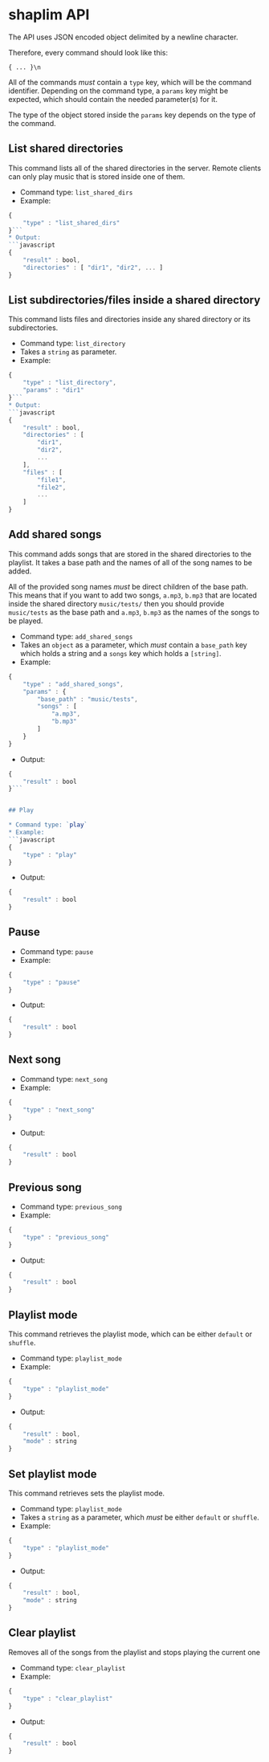 # shaplim API

The API uses JSON encoded object delimited by a newline character. 

Therefore, every command should look like this:

`{ ... }\n`

All of the commands *must* contain a `type` key, which will be the
command identifier. Depending on the command type, a `params` key might
be expected, which should contain the needed parameter(s) for it.

The type of the object stored inside the `params` key depends on the
type of the command. 

## List shared directories

This command lists all of the shared directories in the server. Remote
clients can only play music that is stored inside one of them.

* Command type: `list_shared_dirs`
* Example: 
```javascript
{ 
    "type" : "list_shared_dirs" 
}```
* Output: 
```javascript
{ 
    "result" : bool, 
    "directories" : [ "dir1", "dir2", ... ]
}
```

## List subdirectories/files inside a shared directory

This command lists files and directories inside any shared directory or
its subdirectories.

* Command type: `list_directory`
* Takes a `string` as parameter.
* Example: 
```javascript
{ 
    "type" : "list_directory", 
    "params" : "dir1" 
}```
* Output: 
```javascript
{ 
    "result" : bool, 
    "directories" : [ 
        "dir1", 
        "dir2", 
        ... 
    ], 
    "files" : [ 
        "file1", 
        "file2", 
        ... 
    ]
}
```

## Add shared songs

This command adds songs that are stored in the shared directories to the
playlist. It takes a base path and the names of all of the song names to
be added.

All of the provided song names *must* be direct children of the base 
path. This means that if you want to add two songs, `a.mp3`, `b.mp3` 
that are located inside the shared directory `music/tests/` then you 
should provide `music/tests` as the base path and `a.mp3`, `b.mp3` as 
the names of the songs to be played.

* Command type: `add_shared_songs`
* Takes an `object` as a parameter, which *must* contain a `base_path`
key which holds a string and a `songs` key which holds a `[string]`.
* Example: 
```javascript
{ 
    "type" : "add_shared_songs", 
    "params" : { 
        "base_path" : "music/tests", 
        "songs" : [ 
            "a.mp3", 
            "b.mp3" 
        ] 
    } 
}
```
* Output: 
```javascript
{ 
    "result" : bool 
}```


## Play

* Command type: `play`
* Example:
```javascript
{
    "type" : "play"
}
```
* Output: 
```javascript
{ 
    "result" : bool
}
```

## Pause

* Command type: `pause`
* Example:
```javascript
{
    "type" : "pause"
}
```
* Output: 
```javascript
{ 
    "result" : bool
}
```

## Next song

* Command type: `next_song`
* Example:
```javascript
{
    "type" : "next_song"
}
```
* Output: 
```javascript
{ 
    "result" : bool
}
```

## Previous song

* Command type: `previous_song`
* Example:
```javascript
{
    "type" : "previous_song"
}
```
* Output: 
```javascript
{ 
    "result" : bool
}
```

## Playlist mode

This command retrieves the playlist mode, which can be either `default`
or `shuffle`.

* Command type: `playlist_mode`
* Example:
```javascript
{
    "type" : "playlist_mode"
}
```
* Output: 
```javascript
{ 
    "result" : bool, 
    "mode" : string
}
```

## Set playlist mode

This command retrieves sets the playlist mode. 

* Command type: `playlist_mode`
* Takes a `string` as a parameter, which *must* be either `default` or 
`shuffle`.
* Example:
```javascript
{
    "type" : "playlist_mode"
}
```
* Output: 
```javascript
{ 
    "result" : bool, 
    "mode" : string
}
```
## Clear playlist

Removes all of the songs from the playlist and stops playing the current
one

* Command type: `clear_playlist`
* Example:
```javascript
{
    "type" : "clear_playlist"
}
```
* Output: 
```javascript
{ 
    "result" : bool
}
```
